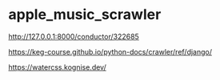 # apple_music_scrawler

http://127.0.0.1:8000/conductor/322685

https://keg-course.github.io/python-docs/crawler/ref/django/

https://watercss.kognise.dev/